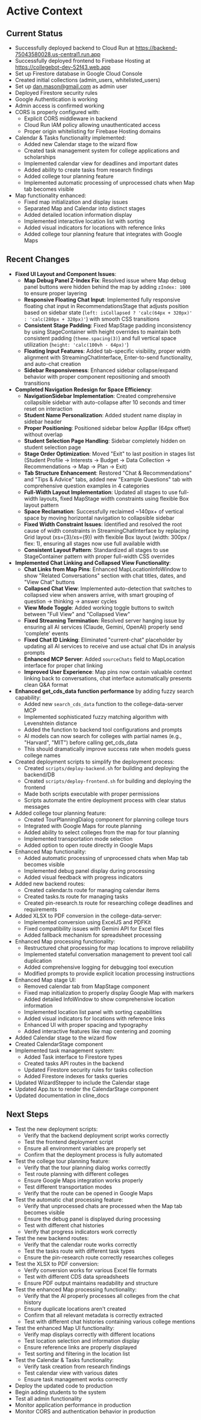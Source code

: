 # Active Context

## Current Status
- Successfully deployed backend to Cloud Run at https://backend-75043580028.us-central1.run.app
- Successfully deployed frontend to Firebase Hosting at https://collegebot-dev-52f43.web.app
- Set up Firestore database in Google Cloud Console
- Created initial collections (admin_users, whitelisted_users)
- Set up dan.mason@gmail.com as admin user
- Deployed Firestore security rules
- Google Authentication is working
- Admin access is confirmed working
- CORS is properly configured with:
  - Explicit CORS middleware in backend
  - Cloud Run IAM policy allowing unauthenticated access
  - Proper origin whitelisting for Firebase Hosting domains
- Calendar & Tasks functionality implemented:
  - Added new Calendar stage to the wizard flow
  - Created task management system for college applications and scholarships
  - Implemented calendar view for deadlines and important dates
  - Added ability to create tasks from research findings
  - Added college tour planning feature
  - Implemented automatic processing of unprocessed chats when Map tab becomes visible
- Map functionality enhanced:
  - Fixed map initialization and display issues
  - Separated Map and Calendar into distinct stages
  - Added detailed location information display
  - Implemented interactive location list with sorting
  - Added visual indicators for locations with reference links
  - Added college tour planning feature that integrates with Google Maps

## Recent Changes
- **Fixed UI Layout and Component Issues**:
  - **Map Debug Panel Z-Index Fix**: Resolved issue where Map debug panel buttons were hidden behind the map by adding `zIndex: 1000` to ensure proper layering
  - **Responsive Floating Chat Input**: Implemented fully responsive floating chat input in RecommendationsStage that adjusts position based on sidebar state (`left: isCollapsed ? 'calc(64px + 320px)' : 'calc(280px + 320px)'`) with smooth CSS transitions
  - **Consistent Stage Padding**: Fixed MapStage padding inconsistency by using StageContainer with height overrides to maintain both consistent padding (`theme.spacing(3)`) and full vertical space utilization (`height: 'calc(100vh - 64px)'`)
  - **Floating Input Features**: Added tab-specific visibility, proper width alignment with StreamingChatInterface, Enter-to-send functionality, and auto-chat creation
  - **Sidebar Responsiveness**: Enhanced sidebar collapse/expand behavior with proper component repositioning and smooth transitions
- **Completed Navigation Redesign for Space Efficiency**:
  - **NavigationSidebar Implementation**: Created comprehensive collapsible sidebar with auto-collapse after 10 seconds and timer reset on interaction
  - **Student Name Personalization**: Added student name display in sidebar header
  - **Proper Positioning**: Positioned sidebar below AppBar (64px offset) without overlap
  - **Student Selection Page Handling**: Sidebar completely hidden on student selection page
  - **Stage Order Optimization**: Moved "Exit" to last position in stages list (Student Profile → Interests → Budget → Data Collection → Recommendations → Map → Plan → Exit)
  - **Tab Structure Enhancement**: Restored "Chat & Recommendations" and "Tips & Advice" tabs, added new "Example Questions" tab with comprehensive question examples in 4 categories
  - **Full-Width Layout Implementation**: Updated all stages to use full-width layouts, fixed MapStage width constraints using flexible Box layout pattern
  - **Space Reclamation**: Successfully reclaimed ~140px+ of vertical space by moving horizontal navigation to collapsible sidebar
  - **Fixed Width Constraint Issues**: Identified and resolved the root cause of width constraints in StreamingChatInterface by replacing Grid layout (xs={3}/xs={9}) with flexible Box layout (width: 300px / flex: 1), ensuring all stages now use full available width
  - **Consistent Layout Pattern**: Standardized all stages to use StageContainer pattern with proper full-width CSS overrides
- **Implemented Chat Linking and Collapsed View Functionality**:
  - **Chat Links from Map Pins**: Enhanced MapLocationInfoWindow to show "Related Conversations" section with chat titles, dates, and "View Chat" buttons
  - **Collapsed Chat View**: Implemented auto-detection that switches to collapsed view when answers arrive, with smart grouping of question → thinking → answer cycles
  - **View Mode Toggle**: Added working toggle buttons to switch between "Full View" and "Collapsed View"
  - **Fixed Streaming Termination**: Resolved server hanging issue by ensuring all AI services (Claude, Gemini, OpenAI) properly send 'complete' events
  - **Fixed Chat ID Linking**: Eliminated "current-chat" placeholder by updating all AI services to receive and use actual chat IDs in analysis prompts
  - **Enhanced MCP Server**: Added `sourceChats` field to MapLocation interface for proper chat linking
  - **Improved User Experience**: Map pins now contain valuable context linking back to conversations, chat interface automatically presents clean Q&A format
- **Enhanced get_cds_data function performance** by adding fuzzy search capability:
  - Added new `search_cds_data` function to the college-data-server MCP
  - Implemented sophisticated fuzzy matching algorithm with Levenshtein distance
  - Added the function to backend tool configurations and prompts
  - AI models can now search for colleges with partial names (e.g., "Harvard", "MIT") before calling get_cds_data
  - This should dramatically improve success rate when models guess college names
- Created deployment scripts to simplify the deployment process:
  - Created `scripts/deploy-backend.sh` for building and deploying the backend/DB
  - Created `scripts/deploy-frontend.sh` for building and deploying the frontend
  - Made both scripts executable with proper permissions
  - Scripts automate the entire deployment process with clear status messages
- Added college tour planning feature:
  - Created TourPlanningDialog component for planning college tours
  - Integrated with Google Maps for route planning
  - Added ability to select colleges from the map for tour planning
  - Implemented transportation mode selection
  - Added option to open route directly in Google Maps
- Enhanced Map functionality:
  - Added automatic processing of unprocessed chats when Map tab becomes visible
  - Implemented debug panel display during processing
  - Added visual feedback with progress indicators
- Added new backend routes:
  - Created calendar.ts route for managing calendar items
  - Created tasks.ts route for managing tasks
  - Created pin-research.ts route for researching college deadlines and requirements
- Added XLSX to PDF conversion in the college-data-server:
  - Implemented conversion using ExcelJS and PDFKit
  - Fixed compatibility issues with Gemini API for Excel files
  - Added fallback mechanism for spreadsheet processing
- Enhanced Map processing functionality:
  - Restructured chat processing for map locations to improve reliability
  - Implemented stateful conversation management to prevent tool call duplication
  - Added comprehensive logging for debugging tool execution
  - Modified prompts to provide explicit location processing instructions
- Enhanced Map stage UI:
  - Removed calendar tab from MapStage component
  - Fixed map initialization to properly display Google Map with markers
  - Added detailed InfoWindow to show comprehensive location information
  - Implemented location list panel with sorting capabilities
  - Added visual indicators for locations with reference links
  - Enhanced UI with proper spacing and typography
  - Added interactive features like map centering and zooming
- Added Calendar stage to the wizard flow
- Created CalendarStage component
- Implemented task management system:
  - Added Task interface to Firestore types
  - Created tasks API routes in the backend
  - Updated Firestore security rules for tasks collection
  - Added Firestore indexes for tasks queries
- Updated WizardStepper to include the Calendar stage
- Updated App.tsx to render the CalendarStage component
- Updated documentation in cline_docs

## Next Steps
- Test the new deployment scripts:
  - Verify that the backend deployment script works correctly
  - Test the frontend deployment script
  - Ensure all environment variables are properly set
  - Confirm that the deployment process is fully automated
- Test the college tour planning feature:
  - Verify that the tour planning dialog works correctly
  - Test route planning with different colleges
  - Ensure Google Maps integration works properly
  - Test different transportation modes
  - Verify that the route can be opened in Google Maps
- Test the automatic chat processing feature:
  - Verify that unprocessed chats are processed when the Map tab becomes visible
  - Ensure the debug panel is displayed during processing
  - Test with different chat histories
  - Verify that progress indicators work correctly
- Test the new backend routes:
  - Verify that the calendar route works correctly
  - Test the tasks route with different task types
  - Ensure the pin-research route correctly researches colleges
- Test the XLSX to PDF conversion:
  - Verify conversion works for various Excel file formats
  - Test with different CDS data spreadsheets
  - Ensure PDF output maintains readability and structure
- Test the enhanced Map processing functionality:
  - Verify that the AI properly processes all colleges from the chat history
  - Ensure duplicate locations aren't created
  - Confirm that all relevant metadata is correctly extracted
  - Test with different chat histories containing various college mentions
- Test the enhanced Map UI functionality:
  - Verify map displays correctly with different locations
  - Test location selection and information display
  - Ensure reference links are properly displayed
  - Test sorting and filtering in the location list
- Test the Calendar & Tasks functionality:
  - Verify task creation from research findings
  - Test calendar view with various dates
  - Ensure task management works correctly
- Deploy the updated code to production
- Begin adding students to the system
- Test all admin functionality
- Monitor application performance in production
- Monitor CORS and authentication behavior in production
